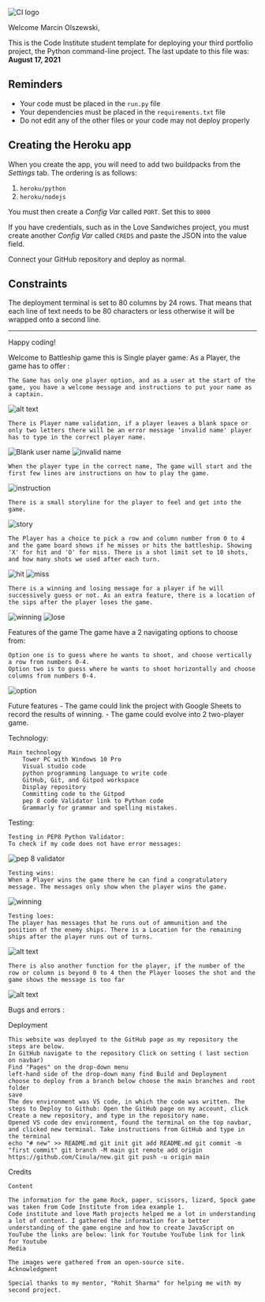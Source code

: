 ![CI logo](https://codeinstitute.s3.amazonaws.com/fullstack/ci_logo_small.png)

Welcome Marcin Olszewski,

This is the Code Institute student template for deploying your third portfolio project, the Python command-line project. The last update to this file was: **August 17, 2021**

## Reminders

* Your code must be placed in the `run.py` file
* Your dependencies must be placed in the `requirements.txt` file
* Do not edit any of the other files or your code may not deploy properly

## Creating the Heroku app

When you create the app, you will need to add two buildpacks from the _Settings_ tab. The ordering is as follows:

1. `heroku/python`
2. `heroku/nodejs`

You must then create a _Config Var_ called `PORT`. Set this to `8000`

If you have credentials, such as in the Love Sandwiches project, you must create another _Config Var_ called `CREDS` and paste the JSON into the value field.

Connect your GitHub repository and deploy as normal.

## Constraints

The deployment terminal is set to 80 columns by 24 rows. That means that each line of text needs to be 80 characters or less otherwise it will be wrapped onto a second line.

-----
Happy coding!


Welcome to Battleship game this is Single player game:
As a Player, the game has to offer : 

    The Game has only one player option, and as a user at the start of the game, you have a welcome message and instructions to put your name as a captain. 
![alt text](<assets/images/Welcome massage.png>)

    There is Player name validation, if a player leaves a blank space or only two letters there will be an error message 'invalid name' player has to type in the correct player name.
![Blank user name](<assets/images/blank user name.png>)
![invalid name](<assets/images/invalid user name.png>)

    When the player type in the correct name, The game will start and the first few lines are instructions on how to play the game.
![instruction](assets/images/instruction.png)

    There is a small storyline for the player to feel and get into the game.
![story](assets/images/story.png)
    
    The Player has a choice to pick a row and column number from 0 to 4 and the game board shows if he misses or hits the battleship. Showing 'X' for hit and 'O' for miss. There is a shot limit set to 10 shots, and how many shots we used after each turn.
![hit](assets/images/hit.png)
![miss](assets/images/miss.png)

    There is a winning and losing message for a player if he will successively guess or not. As an extra feature, there is a location of the sips after the player loses the game.
![winning](<assets/images/winnig massage.png>)
![lose](assets/images/lose.png)


Features of the game The game have a 2 navigating options to choose from:

    Option one is to guess where he wants to shoot, and choose vertically a row from numbers 0-4.
    Option two is to guess where he wants to shoot horizontally and choose columns from numbers 0-4.
![option](assets/images/options.png)

Future features
    - The game could link the project with Google Sheets to record the results of winning.
    - The game could evolve into 2 two-player game.

Technology:

    Main technology
        Tower PC with Windows 10 Pro
        Visual studio code
        python programming language to write code
        GitHub, Git, and Gitpod workspace
        Display repository
        Committing code to the Gitpod
        pep 8 code Validator link to Python code
        Grammarly for grammar and spelling mistakes.

Testing:

    Testing in PEP8 Python Validator:
    To check if my code does not have error messages:
![pep 8 validator](<assets/images/pep8 validator.png>)

    Testing wins:
    When a Player wins the game there he can find a congratulatory message. The messages only show when the player wins the game.
![winning](<assets/images/winnig massage.png>)

    Testing loes:
    The player has messages that he runs out of ammunition and the position of the enemy ships. There is a Location for the remaining ships after the player runs out of turns.
![alt text](assets/images/lose.png)

    There is also another function for the player, if the number of the row or column is beyond 0 to 4 then the Player looses the shot and the game shows the message is too far 
![alt text](assets/images/toofar.png)

Bugs and errors :


Deployment

    This website was deployed to the GitHub page as my repository the steps are below.
    In GitHub navigate to the repository Click on setting ( last section on navbar)
    Find "Pages" on the drop-down menu
    left-hand side of the drop-down many find Build and Deployment
    choose to deploy from a branch below choose the main branches and root folder
    save
    The dev environment was VS code, in which the code was written. The steps to Deploy to Github: Open the GitHub page on my account, click Create a new repository, and type in the repository name.
    Opened VS code dev environment, found the terminal on the top navbar, and clicked new terminal. Take instructions from GitHub and type in the terminal
    echo "# new" >> README.md git init git add README.md git commit -m "first commit" git branch -M main git remote add origin https://github.com/Cinula/new.git git push -u origin main

Credits
    
    Content

    The information for the game Rock, paper, scissors, lizard, Spock game was taken from Code Institute from idea example 1.
    Code institute and love Math projects helped me a lot in understanding a lot of content. I gathered the information for a better understanding of the game engine and how to create JavaScript on YouTube the links are below: link for Youtube YouTube link for link for Youtube
    Media

    The images were gathered from an open-source site.
    Acknowledgment

    Special thanks to my mentor, "Rohit Sharma" for helping me with my second project.